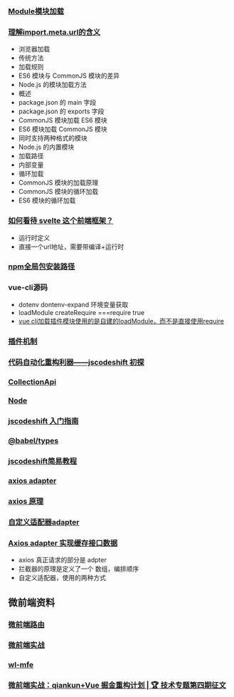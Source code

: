 <!--
 * @Description: 
 * @Version: 1.0
 * @Author: liujianwei1
 * @Date: 2021-03-21 10:38:22
 * @LastEditors: liujianwei1
 * @LastEditTime: 2021-03-22 17:14:20
 * @FilePath: /firewood/month/2021/03_README.md
 * @Reference: 
-->
### [Module模块加载](https://wangdoc.com/es6/module-loader.html)
### [理解import.meta.url的含义](https://jakedeichert.com/blog/2020/02/a-super-hacky-alternative-to-import-meta-url/)
- 浏览器加载
- 传统方法
- 加载规则
- ES6 模块与 CommonJS 模块的差异
- Node.js 的模块加载方法
- 概述
- package.json 的 main 字段
- package.json 的 exports 字段
- CommonJS 模块加载 ES6 模块
- ES6 模块加载 CommonJS 模块
- 同时支持两种格式的模块
- Node.js 的内置模块
- 加载路径
- 内部变量
- 循环加载
- CommonJS 模块的加载原理
- CommonJS 模块的循环加载
- ES6 模块的循环加载

### [如何看待 svelte 这个前端框架？](https://www.zhihu.com/question/53150351)
- 运行时定义
- 直接一个url地址，需要带编译+运行时

### [npm全局包安装路径](https://blog.csdn.net/ljy_1024/article/details/103610443)

### vue-cli源码
- dotenv dontenv-expand 环境变量获取
- loadModule  createRequire ===require true
- [vue cli加载插件模块使用的是自建的loadModule，而不是直接使用require](https://github.com/KuangPF/vue-cli-analysis/issues/8)


### [插件机制](https://juejin.cn/post/6935261498822361119?utm_source=gold_browser_extension)
### [代码自动化重构利器——jscodeshift 初探](https://zhuanlan.zhihu.com/p/353940140)
### [CollectionApi](https://github.com/facebook/jscodeshift/wiki/jscodeshift-Documentation)
### [Node](https://github.com/facebook/jscodeshift/blob/master/src/collections/Node.js)
### [jscodeshift 入门指南](https://tianqi.name/blog/2018/01/12/jscodeshift.html)
### [@babel/types](https://babeljs.io/docs/en/babel-types)
### [jscodeshift简易教程](https://www.cnblogs.com/axes/p/7694041.html)

### [axios adapter](https://github.com/axios/axios)
### [axios 原理](https://blog.csdn.net/mmjinglin/article/details/82761126)
### [自定义适配器adapter](https://www.cnblogs.com/xumengxuan/p/13876906.html)
### [Axios adapter 实现缓存接口数据](https://blog.csdn.net/DongFuPanda/article/details/109091004)
- axios 真正请求的部分是 adpter
- 拦截器的原理是定义了一个 数组，编排顺序
- 自定义适配器，使用的两种方式

## 微前端资料
### [微前端路由](https://blog.csdn.net/weixin_43825389/article/details/109313017)
### [微前端实战](https://juejin.cn/post/6844904042427056142)
### [wl-mfe](https://github.com/wl-ui/wl-mfe)
### [微前端实战：qiankun+Vue 掘金重构计划 | 🏆 技术专题第四期征文](https://juejin.cn/post/6874213637687345159)